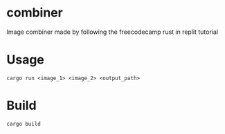 # combiner
Image combiner made by following the freecodecamp rust in replit tutorial

# Usage
```
cargo run <image_1> <image_2> <output_path>
```

# Build

```
cargo build
```
